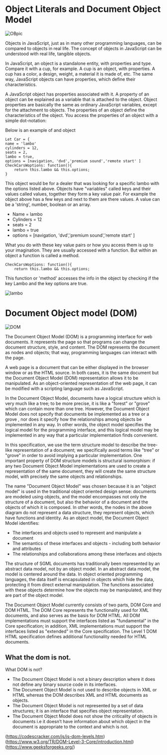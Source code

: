 # Object Literals and Document Object Model

![OBpic](https://www.mayanovarini.com/wp-content/uploads/2018/02/object-2.png)

<p>Objects in JavaScript, just as in many other programming languages, can be compared to objects in real life. The concept of objects in JavaScript can be understood with real life, tangible objects.

In JavaScript, an object is a standalone entity, with properties and type. Compare it with a cup, for example. A cup is an object, with properties. A cup has a color, a design, weight, a material it is made of, etc. The same way, JavaScript objects can have properties, which define their characteristics.</p>

<p>A JavaScript object has properties associated with it. A property of an object can be explained as a variable that is attached to the object. Object properties are basically the same as ordinary JavaScript variables, except for the attachment to objects. The properties of an object define the characteristics of the object. You access the properties of an object with a simple dot-notation:</p>

Below is an example of and object

```
Let Car = {
name = 'lambo'
cylinders = 12,
seats = 2,
lambo = true,
options = [navigation, 'dvd','premium sound','remote start' ]
CheckCarsWoptions: function(){
    return this.lambo && this.options;
}
```
This object would be for a dealer that was looking for a specific lambo with the options listed above. 
Objects have "variables" called keys and their values called values, together they form a key value pair. For example the object above has a few keys and next to them are there values. A value can be a 'string', number, boolean or an array. 
- Name = lambo
- Cylinders = 12
- seats = 2
- lambo = true
- options = [navigation, 'dvd','premium sound','remote start' ]

What you do with these key value pairs or how you access them is up to your imagination. They are usually accessed with a function. But within an object a function is called a method. 
```
CheckCarsWoptions: function(){
    return this.lambo && this.options;
```
This function or 'method' accesses the info in the object by checking if the key Lambo and the key options are true. 

![lambo](https://pictures.dealer.com/l/lamborghinidallas/0770/15a62b1fe548c4a64ab83524b542a1b1x.jpg?impolicy=resize&w=768)

# Document Object model (DOM)

![DOM](https://a.ilovecoding.org/thumb/dom.png)

The Document Object Model (DOM) is a programming interface for web documents. It represents the page so that programs can change the document structure, style, and content. The DOM represents the document as nodes and objects; that way, programming languages can interact with the page.

A web page is a document that can be either displayed in the browser window or as the HTML source. In both cases, it is the same document but the Document Object Model (DOM) representation allows it to be manipulated. As an object-oriented representation of the web page, it can be modified with a scripting language such as JavaScript.

In the Document Object Model, documents have a logical structure which is very much like a tree; to be more precise, it is like a "forest" or "grove" which can contain more than one tree. However, the Document Object Model does not specify that documents be implemented as a tree or a grove , nor does it specify how the relationships among objects be implemented in any way. In other words, the object model specifies the logical model for the programming interface, and this logical model may be implemented in any way that a particular implementation finds convenient. 

In this specification, we use the term structure model to describe the tree-like representation of a document; we specifically avoid terms like "tree" or "grove" in order to avoid implying a particular implementation. One important property of DOM structure models is structural isomorphism: if any two Document Object Model implementations are used to create a representation of the same document, they will create the same structure model, with precisely the same objects and relationships.

The name "Document Object Model" was chosen because it is an "object model" is used in the traditional object oriented design sense: documents are modeled using objects, and the model encompasses not only the structure of a document, but also the behavior of a document and the objects of which it is composed. In other words, the nodes in the above diagram do not represent a data structure, they represent objects, which have functions and identity. As an object model, the Document Object Model identifies:

- The interfaces and objects used to represent and manipulate a document
- The semantics of these interfaces and objects - including both behavior and attributes
- The relationships and collaborations among these interfaces and objects

The structure of SGML documents has traditionally been represented by an abstract data model, not by an object model. In an abstract data model, the model is centered around the data. In object oriented programming languages, the data itself is encapsulated in objects which hide the data, protecting it from direct external manipulation. The functions associated with these objects determine how the objects may be manipulated, and they are part of the object model.

The Document Object Model currently consists of two parts, DOM Core and DOM HTML. The DOM Core represents the functionality used for XML documents, and also serves as the basis for DOM HTML. All DOM implementations must support the interfaces listed as "fundamental" in the Core specification; in addition, XML implementations must support the interfaces listed as "extended" in the Core specification. The Level 1 DOM HTML specification defines additional functionality needed for HTML documents.

## What the dom is not.

What DOM is not? 

- The Document Object Model is not a binary description where it does not define any binary source code in its interfaces.
- The Document Object Model is not used to describe objects in XML or HTML whereas the DOM describes XML and HTML documents as objects.
- The Document Object Model is not represented by a set of data structures; it is an interface that specifies object representation.
- The Document Object Model does not show the criticality of objects in documents i.e it doesn’t have information about which object in the document is appropriate to the context and which is not.

(https://codescracker.com/js/js-dom-levels.htm)
(https://www.w3.org/TR/DOM-Level-3-Core/introduction.html)
(https://www.geeksforgeeks.org/)